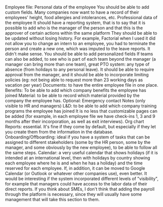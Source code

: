 Employee file:
Personal data of the employee
You should be able to add custom fields. Many companies now want to have a record of their employees' height, food allergies and intolerances, etc.
Professional data of the employee
It should have a reporting system, that is to say that it is possible to add who is the manager of the person and that this is the approver of certain actions within the same platform
They should be able to be updated without losing history. For example, Factorial when I used it did not allow you to change an intern to an employee, you had to terminate the person and create a new one, which was imputed to the leave reports. It didn't make sense.
You should be able to add personalized fields
If teams can also be added, to see who is part of each team beyond the manager (a manager can bring more than one team), great
PTO system: any type of absence (from holidays to any personal leave). It should be able to require approval from the manager, and it should be able to incorporate limiting policies (eg: not being able to request more than 23 working days as vacation per year)
Documents: to have the entire employee file in one place.
Benefits: To be able to add which company benefits the employee has joined
Material: to be able to record which material provided by the company the employee has.
Optional:
Emergency contact
Notes (only visible to HR and managers)
L&D: to be able to add which company training programs the employee has joined
It is no less that customizable pages can be added (for example, in each employee file we have check-ins 1, 3 and 9 months after their incorporation, as well as exit interviews).
Org chart
Reports: essential. It's fine if they come by default, but especially if they let you create them from the information in the database.
Onboarding/Offboarding: ideal if you have a system of tasks that can be assigned to different stakeholders (some by the HR person, some by the manager, and some obviously by the new employee), to be able to follow all the same steps.
Calendar: a very useful calendar that shows holidays (if it is intended at an international level, then with holidays by country showing each employee where he is and when he has a holiday) and the time reserved for each employee. If, in addition, it can be moved to Google Calendar (or Outlook or whatever other companies use), even better.
It would be interesting if the system incorporated different levels of "visibility", for example that managers could have access to the labor data of their direct reports.
If you think about SMEs, I don't think that adding the payroll through the platform is necessary, since they will usually have some management that will take this section to them.
